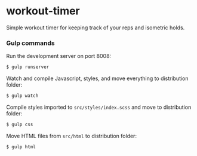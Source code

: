 # workout-timer

Simple workout timer for keeping track of your reps and isometric holds.

### Gulp commands

Run the development server on port 8008:

```sh
$ gulp runserver
```

Watch and compile Javascript, styles, and move everything to distribution folder:

```sh
$ gulp watch
```

Compile styles imported to `src/styles/index.scss` and move to distribution folder:

```sh
$ gulp css
```

Move HTML files from `src/html` to distribution folder:

```sh
$ gulp html
```